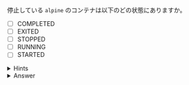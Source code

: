 停止している `alpine` のコンテナは以下のどの状態にありますか。

- [ ] COMPLETED
- [ ] EXITED
- [ ] STOPPED
- [ ] RUNNING
- [ ] STARTED

<details>
  <summary>Hints</summary>

`docker container ls -a` コマンドを実行して STATES 列を確認します。

</details>

<details>
  <summary>Answer</summary>

EXITED

</details>

